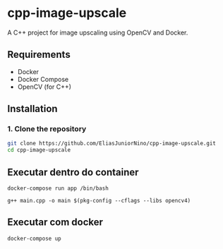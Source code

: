 # cpp-image-upscale

A C++ project for image upscaling using OpenCV and Docker.

## Requirements

- Docker
- Docker Compose
- OpenCV (for C++)

## Installation

### 1. Clone the repository

```bash
git clone https://github.com/EliasJuniorNino/cpp-image-upscale.git
cd cpp-image-upscale
```

## Executar dentro do container

`docker-compose run app /bin/bash`

`g++ main.cpp -o main $(pkg-config --cflags --libs opencv4)`

## Executar com docker

`docker-compose up`
